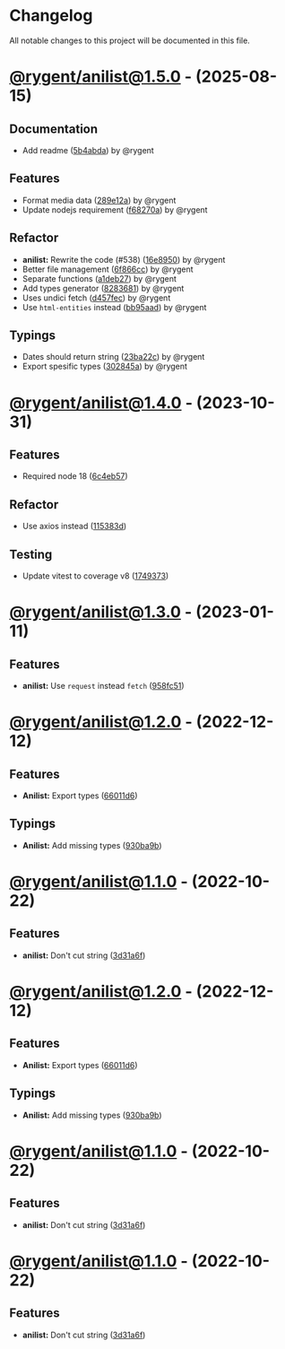 # Changelog

All notable changes to this project will be documented in this file.

# [@rygent/anilist@1.5.0](https://github.com/rygent/utilities/compare/@rygent/anilist@1.4.0...@rygent/anilist@1.5.0) - (2025-08-15)

## Documentation

- Add readme ([5b4abda](https://github.com/rygent/utilities/commit/5b4abdad7c2ca18f1f7565b864ab47fbdddf5bca)) by @rygent

## Features

- Format media data ([289e12a](https://github.com/rygent/utilities/commit/289e12a58401b915f994acc5f8ac4d4bd0f40ad5)) by @rygent
- Update nodejs requirement ([f68270a](https://github.com/rygent/utilities/commit/f68270abe3fee1ee74f29c7f6f8c6a17a736b91b)) by @rygent

## Refactor

- **anilist:** Rewrite the code (#538) ([16e8950](https://github.com/rygent/utilities/commit/16e895032e0808929af13c5cec6015f70e04474c)) by @rygent
- Better file management ([6f866cc](https://github.com/rygent/utilities/commit/6f866cced87c3ab4a9bb836122028c552b70b90d)) by @rygent
- Separate functions ([a1deb27](https://github.com/rygent/utilities/commit/a1deb276e48de9a1e7e7f7cd144c3b6e3718d4d7)) by @rygent
- Add types generator ([8283681](https://github.com/rygent/utilities/commit/8283681c16c65dd3b0f0fcdb189c8e4e3f796e43)) by @rygent
- Uses undici fetch ([d457fec](https://github.com/rygent/utilities/commit/d457fec47a9c504271a7231c33f605dbd7eecfbb)) by @rygent
- Use `html-entities` instead ([bb95aad](https://github.com/rygent/utilities/commit/bb95aad4b6008d14718c3445be0ea5bab68e3017)) by @rygent

## Typings

- Dates should return string ([23ba22c](https://github.com/rygent/utilities/commit/23ba22c8346373d748a4c7b04dc1f3e6a8c50e1d)) by @rygent
- Export spesific types ([302845a](https://github.com/rygent/utilities/commit/302845a0a7f88cdbc5dcbc22a800b0c25a26def6)) by @rygent

# [@rygent/anilist@1.4.0](https://github.com/Rygent/Utilities/compare/@rygent/anilist@1.4.0...@rygent/anilist@1.4.0) - (2023-10-31)

## Features

- Required node 18 ([6c4eb57](https://github.com/Rygent/Utilities/commit/6c4eb577e014d3ae18062cdb549f88b9be9de5b3))

## Refactor

- Use axios instead ([115383d](https://github.com/Rygent/Utilities/commit/115383de3544b52f39ed8410098ab133dc5b6647))

## Testing

- Update vitest to coverage v8 ([1749373](https://github.com/Rygent/Utilities/commit/174937385bd488e2a11f8d4244a189b37f88d3ea))

# [@rygent/anilist@1.3.0](https://github.com/Rygent/Utilities/compare/@rygent/anilist@1.2.0...@rygent/anilist@1.3.0) - (2023-01-11)

## Features

- **anilist:** Use `request` instead `fetch` ([958fc51](https://github.com/Rygent/Utilities/commit/958fc51a294fd00f18463d9710910b591ebc232b))

# [@rygent/anilist@1.2.0](https://github.com/Rygent/Utilities/compare/@rygent/anilist@1.1.0...@rygent/anilist@1.2.0) - (2022-12-12)

## Features

- **Anilist:** Export types ([66011d6](https://github.com/Rygent/Utilities/commit/66011d6f1a58d511bd258e71dfe438284aba2994))

## Typings

- **Anilist:** Add missing types ([930ba9b](https://github.com/Rygent/Utilities/commit/930ba9b3098eaae68a9eb9a89736be44f8b1bb2f))

# [@rygent/anilist@1.1.0](https://github.com/Rygent/Utilities/compare/@rygent/anilist@1.0.1...@rygent/anilist@1.1.0) - (2022-10-22)

## Features

- **anilist:** Don't cut string ([3d31a6f](https://github.com/Rygent/Utilities/commit/3d31a6fab2cdd8cd7a45954e2736ef2821bd7e79))

# [@rygent/anilist@1.2.0](https://github.com/Rygent/Utilities/compare/@rygent/anilist@1.1.0...@rygent/anilist@1.2.0) - (2022-12-12)

## Features

- **Anilist:** Export types ([66011d6](https://github.com/Rygent/Utilities/commit/66011d6f1a58d511bd258e71dfe438284aba2994))

## Typings

- **Anilist:** Add missing types ([930ba9b](https://github.com/Rygent/Utilities/commit/930ba9b3098eaae68a9eb9a89736be44f8b1bb2f))

# [@rygent/anilist@1.1.0](https://github.com/Rygent/Utilities/compare/@rygent/anilist@1.0.1...@rygent/anilist@1.1.0) - (2022-10-22)

## Features

- **anilist:** Don't cut string ([3d31a6f](https://github.com/Rygent/Utilities/commit/3d31a6fab2cdd8cd7a45954e2736ef2821bd7e79))

# [@rygent/anilist@1.1.0](https://github.com/Rygent/Utilities/compare/@rygent/anilist@1.0.1...@rygent/anilist@1.1.0) - (2022-10-22)

## Features

- **anilist:** Don't cut string ([3d31a6f](https://github.com/Rygent/Utilities/commit/3d31a6fab2cdd8cd7a45954e2736ef2821bd7e79))

